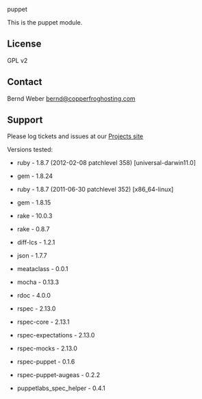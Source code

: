 puppet

This is the puppet module.

License
-------
GPL v2

Contact
-------
Bernd Weber bernd@copperfroghosting.com

Support
-------

Please log tickets and issues at our [Projects site](https://github.com/bernd-copperfroghosting/open-source-puppet-master/issues)

Versions tested:
* ruby - 1.8.7 (2012-02-08 patchlevel 358) [universal-darwin11.0]
* gem - 1.8.24

* ruby - 1.8.7 (2011-06-30 patchlevel 352) [x86_64-linux]
* gem - 1.8.15

* rake - 10.0.3
* rake - 0.8.7

* diff-lcs - 1.2.1
* json - 1.7.7
* meataclass - 0.0.1
* mocha - 0.13.3
* rdoc - 4.0.0
* rspec - 2.13.0
* rspec-core - 2.13.1
* rspec-expectations - 2.13.0
* rspec-mocks - 2.13.0

* rspec-puppet - 0.1.6
* rspec-puppet-augeas - 0.2.2
* puppetlabs_spec_helper - 0.4.1
